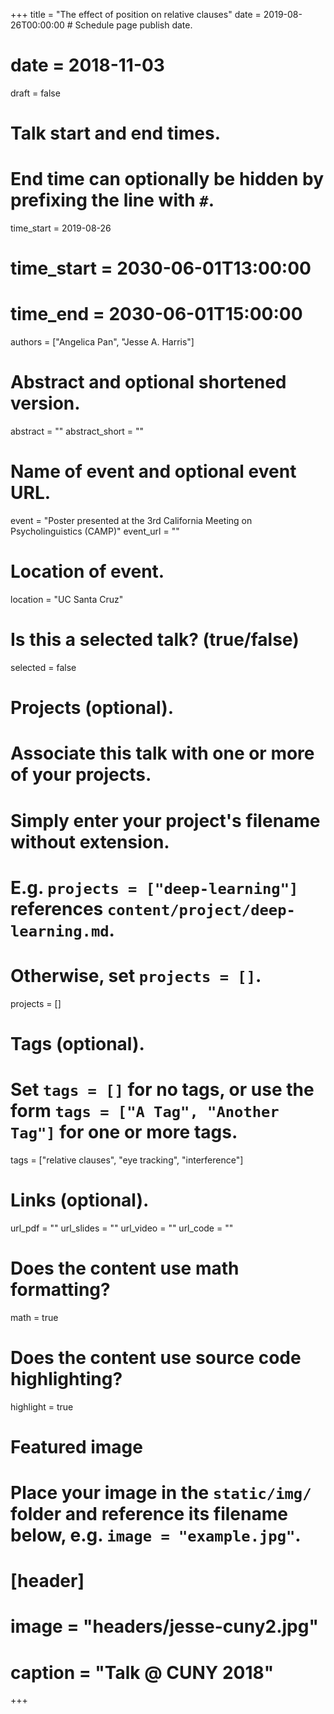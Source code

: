 +++
title = "The effect of position on relative clauses"
date = 2019-08-26T00:00:00  # Schedule page publish date.
# date = 2018-11-03
draft = false

# Talk start and end times.
#   End time can optionally be hidden by prefixing the line with `#`.
time_start = 2019-08-26
# time_start = 2030-06-01T13:00:00
# time_end = 2030-06-01T15:00:00

authors = ["Angelica Pan", "Jesse A. Harris"]

# Abstract and optional shortened version.
abstract = ""
abstract_short = ""

# Name of event and optional event URL.
event = "Poster presented at the 3rd California Meeting on Psycholinguistics (CAMP)"
event_url = ""

# Location of event.
location = "UC Santa Cruz"

# Is this a selected talk? (true/false)
selected = false

# Projects (optional).
#   Associate this talk with one or more of your projects.
#   Simply enter your project's filename without extension.
#   E.g. `projects = ["deep-learning"]` references `content/project/deep-learning.md`.
#   Otherwise, set `projects = []`.
projects = []

# Tags (optional).
#   Set `tags = []` for no tags, or use the form `tags = ["A Tag", "Another Tag"]` for one or more tags.
tags = ["relative clauses", "eye tracking", "interference"]

# Links (optional).
url_pdf = ""
url_slides = ""
url_video = ""
url_code = ""

# Does the content use math formatting?
math = true

# Does the content use source code highlighting?
highlight = true

# Featured image
# Place your image in the `static/img/` folder and reference its filename below, e.g. `image = "example.jpg"`.
# [header]
# image = "headers/jesse-cuny2.jpg"
# caption = "Talk @ CUNY 2018"

+++
